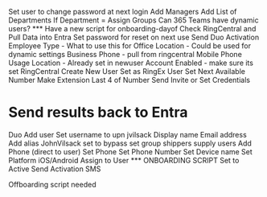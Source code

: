 Set user to change password at next login
Add Managers
Add List of Departments
If Department = Assign Groups
Can 365 Teams have dynamic users?
*** Have a new script for onboarding-dayof
  Check RingCentral and Pull Data into Entra
  Set password for reset on next use
  Send Duo Activation
Employee Type - What to use this for
Office Location - Could be used for dynamic settings
Business Phone - pull from ringcentral
Mobile Phone
Usage Location - Already set in newuser
Account Enabled - make sure its set
RingCentral
  Create New User
  Set as RingEx User
  Set Next Available Number
  Make Extension Last 4 of Number
  Send Invite or Set Credentials
  # Send results back to Entra
Duo
  Add user
    Set username to upn jvilsack
    Display name
    Email address
    Add alias JohnVilsack
    set to bypass
    set group shippers supply users
  Add Phone (direct to user)
    Set Phone
    Set Phone Number
    Set Device name
    Set Platform iOS/Android
    Assign to User
*** ONBOARDING SCRIPT
  Set to Active
  Send Activation SMS



Offboarding script needed
